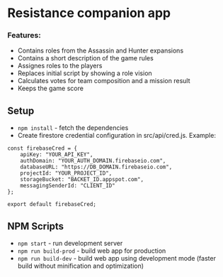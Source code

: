 # Resistance companion app

### Features:

- Contains roles from the Assassin and Hunter expansions
- Contains a short description of the game rules
- Assignes roles to the players
- Replaces initial script by showing a role vision
- Calculates votes for team composition and a mission result
- Keeps the game score 

## Setup
- `npm install` - fetch the dependencies
- Create firestore credential configuration in src/api/cred.js. Example:

```
const firebaseCred = {
    apiKey: "YOUR_API_KEY",
    authDomain: "YOUR_AUTH_DOMAIN.firebaseio.com",
    databaseURL: "https://DB_DOMAIN.firebaseio.com",
    projectId: "YOUR_PROJECT_ID",
    storageBucket: "BACKET_ID.appspot.com",
    messagingSenderId: "CLIENT_ID"
};

export default firebaseCred;
```

## NPM Scripts

* `npm start` - run development server
* `npm run build-prod` - build web app for production
* `npm run build-dev` - build web app using development mode (faster build without minification and optimization)


